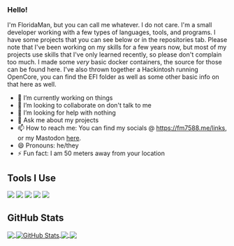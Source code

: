 ### Hello!
I'm FloridaMan, but you can call me whatever. I do not care. I'm a small developer working with a few types of languages, tools, and programs. I have some projects that you can see below or in the repositories tab. Please note that I've been working on my skills for a few years now, but most of my projects use skills that I've only learned recently, so please don't complain too much. I made some *very* basic docker containers, the source for those can be found here. I've also thrown together a Hackintosh running OpenCore, you can find the EFI folder as well as some other basic info on that here as well.


- 🔭 I’m currently working on things
- 👯 I’m looking to collaborate on don't talk to me
- 🤔 I’m looking for help with nothing
- 💬 Ask me about my projects
- 📫 How to reach me: You can find my socials @ https://fm7588.me/links, or my Mastodon <a rel="me" href="https://blahaj.zone/@floridaman">here</a>.
- 😄 Pronouns: he/they
- ⚡ Fun fact: I am 50 meters away from your location

## Tools I Use
![](https://img.shields.io/badge/OS-Silverblue-informational?style=flat&logo=linux&logoColor=white&color=2bbc8a)
![](https://img.shields.io/badge/Code-Python-informational?style=flat&logo=python&logoColor=white&color=2bbc8a)
![](https://img.shields.io/badge/Code-JavaScript-informational?style=flat&logo=javascript&logoColor=white&color=2bbc8a)
![](https://img.shields.io/badge/Shell-ZSH-informational?style=flat&logo=gnu-bash&logoColor=white&color=2bbc8a)
![](https://img.shields.io/badge/Tools-Docker-informational?style=flat&logo=docker&logoColor=white&color=2bbc8a)

## GitHub Stats

<a href="https://github.com/FloridaMan7588">
  <img align="center" src="https://github-readme-stats.vercel.app/api/top-langs/?username=FloridaMan7588&hide=java,html,tex&title_color=ffffff&text_color=c9cacc&icon_color=2bbc8a&bg_color=1d1f21&langs_count=3&theme=radical" />
</a>
<a href="https://github.com/FloridaMan7588">
  <img align="center" src="https://github-readme-stats.vercel.app/api?username=FloridaMan7588&show_icons=true&line_height=27&count_private=true&title_color=ffffff&text_color=c9cacc&icon_color=2bbc8a&bg_color=1d1f21&theme=radical" alt="GitHub Stats" />
</a>

<a href="https://github.com/Flathub/net.waterfox.waterfox">
  <img align="center" src="https://github-readme-stats.vercel.app/api/pin/?username=FlatHub&repo=net.waterfox.waterfox&title_color=ffffff&text_color=c9cacc&icon_color=2bbc8a&bg_color=1d1f21&show_owner=true&theme=radical" />
</a>

<a href="https://github.com/FloridaMan7588/floridaman7588.me">
  <img align="center" src="https://github-readme-stats.vercel.app/api/pin/?username=FloridaMan7588&repo=floridaman7588.me&title_color=ffffff&text_color=c9cacc&icon_color=2bbc8a&bg_color=1d1f21&theme=radical" />
</a>    

